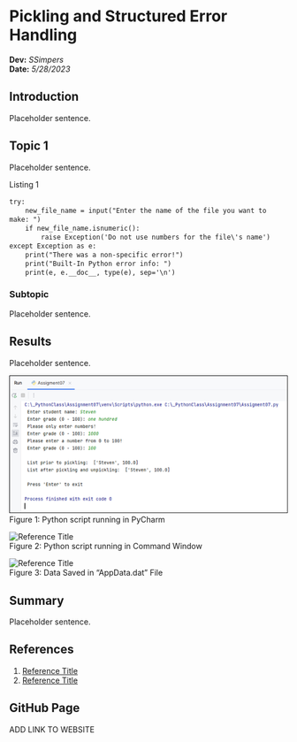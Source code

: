 # Pickling and Structured Error Handling
**Dev:** *SSimpers*  
**Date:** *5/28/2023*

## Introduction
Placeholder sentence.

## Topic 1
Placeholder sentence.

Listing 1
```
try:
    new_file_name = input("Enter the name of the file you want to make: ")
    if new_file_name.isnumeric():
        raise Exception('Do not use numbers for the file\'s name')
except Exception as e:
    print("There was a non-specific error!")
    print("Built-In Python error info: ")
    print(e, e.__doc__, type(e), sep='\n')
```


### Subtopic
Placeholder sentence.

## Results
Placeholder sentence.

![Reference Title](/docs/Figure1.png "Reference Title")  
Figure 1: Python script running in PyCharm

![Reference Title](https://www.google.com "Reference Title")  
Figure 2: Python script running in Command Window

![Reference Title](https://www.google.com "Reference Title")  
Figure 3: Data Saved in “AppData.dat” File

## Summary
Placeholder sentence.

## References
1. [Reference Title](https://www.google.com "Reference Title")  
2. [Reference Title](https://www.google.com "Reference Title")  

## GitHub Page
ADD LINK TO WEBSITE
